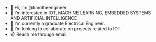 - 👋 Hi, I’m @timotheengineer
- 👀 I’m interested in IOT, MACHINE LEARNING, EMBEDDED SYSTEMS AND ARTIFICIAL INTELLIGENCE
- 🌱 I’m currently a graduate Electrical Engineer.
- 💞️ I’m looking to collaborate on projects related to IOT.
- 📫 Reach me through email.

<!---
timotheengineer/timotheengineer is a ✨ special ✨ repository because its `README.md` (this file) appears on your GitHub profile.
You can click the Preview link to take a look at your changes.
--->
